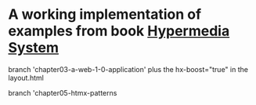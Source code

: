 # A working implementation of examples from book [Hypermedia System]([https://hypermedia.systems/book/contents/)


branch 'chapter03-a-web-1-0-application' plus the hx-boost="true" in the layout.html

branch 'chapter05-htmx-patterns